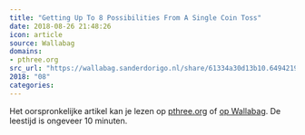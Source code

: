 ```yaml
---
title: "Getting Up To 8 Possibilities From A Single Coin Toss"
date: 2018-08-26 21:48:26
icon: article
source: Wallabag
domains:
- pthree.org
src_url: "https://wallabag.sanderdorigo.nl/share/61334a30d13b10.64942190"
2018: "08"
categories:
---
```

Het oorspronkelijke artikel kan je lezen op [pthree.org](https://pthree.org/2018/08/10/getting-up-to-8-possibilities-from-a-single-coin-toss/) of [op Wallabag](https://wallabag.sanderdorigo.nl/share/61334a30d13b10.64942190). De leestijd is ongeveer 10 minuten.